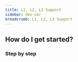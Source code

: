 ```yaml
---
title: L1, L2, L3 Support
sidebar: dev-sar
breadcrumb: L1, L2, L3 Support
---
```


## <background>

## How do I get started?

### Step by step
